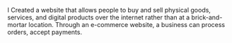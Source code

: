 I Created a website that allows people to buy and sell physical goods, services, and digital products over the internet rather than at a brick-and-mortar location. Through an e-commerce website, a business can process orders, accept payments.
